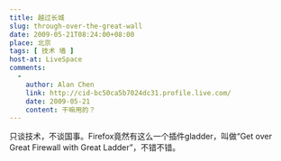 ```yaml
---
title: 越过长城
slug: through-over-the-great-wall
date: 2009-05-21T08:24:00+08:00
place: 北京
tags: [ 技术 墙 ]
host-at: LiveSpace
comments:
  -
    author: Alan Chen 
    link: http://cid-bc50ca5b7024dc31.profile.live.com/
    date: 2009-05-21
    content: 干嘛用的？
---
```

只谈技术，不谈国事。Firefox竟然有这么一个插件gladder，叫做“Get over Great Firewall with Great Ladder”，不错不错。
